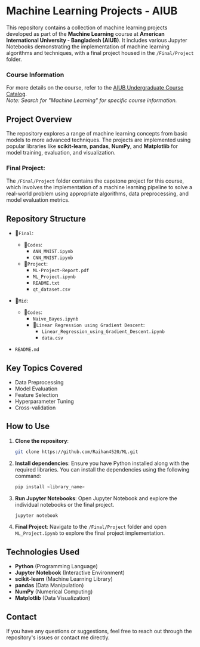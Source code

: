 # Machine Learning Projects - AIUB

This repository contains a collection of machine learning projects developed as part of the **Machine Learning** course at **American International University - Bangladesh (AIUB)**. It includes various Jupyter Notebooks demonstrating the implementation of machine learning algorithms and techniques, with a final project housed in the `/Final/Project` folder.

### Course Information
For more details on the course, refer to the [AIUB Undergraduate Course Catalog](https://www.aiub.edu/faculties/fst/ug-course-catalog).  
*Note: Search for "Machine Learning" for specific course information.*

## Project Overview

The repository explores a range of machine learning concepts from basic models to more advanced techniques. The projects are implemented using popular libraries like **scikit-learn**, **pandas**, **NumPy**, and **Matplotlib** for model training, evaluation, and visualization.

### Final Project:
The `/Final/Project` folder contains the capstone project for this course, which involves the implementation of a machine learning pipeline to solve a real-world problem using appropriate algorithms, data preprocessing, and model evaluation metrics.

## Repository Structure

- 📂`Final`:
  - 📂`Codes`:
    - `ANN_MNIST.ipynb`
    - `CNN_MNIST.ipynb`
  - 📂`Project`:
    - `ML-Project-Report.pdf`
    - `ML_Project.ipynb`
    - `README.txt`
    - `qt_dataset.csv`

- 📂`Mid`:
  - 📂`Codes`:
    - `Naive_Bayes.ipynb`
    - 📂`Linear Regression using Gradient Descent`:
      - `Linear_Regression_using_Gradient_Descent.ipynb`
      - `data.csv`

- `README.md`

## Key Topics Covered

- Data Preprocessing
- Model Evaluation
- Feature Selection
- Hyperparameter Tuning
- Cross-validation

## How to Use

1. **Clone the repository**:
   ```bash
   git clone https://github.com/Raihan4520/ML.git
2. **Install dependencies**: Ensure you have Python installed along with the required libraries. You can install the dependencies using the following command:
   ```bash
   pip install <library_name>
3. **Run Jupyter Notebooks**: Open Jupyter Notebook and explore the individual notebooks or the final project.
   ```bash
   jupyter notebook
4. **Final Project**: Navigate to the `/Final/Project` folder and open `ML_Project.ipynb` to explore the final project implementation.

## Technologies Used

- **Python** (Programming Language)
- **Jupyter Notebook** (Interactive Environment)
- **scikit-learn** (Machine Learning Library)
- **pandas** (Data Manipulation)
- **NumPy** (Numerical Computing)
- **Matplotlib** (Data Visualization)

## Contact

If you have any questions or suggestions, feel free to reach out through the repository's issues or contact me directly.
